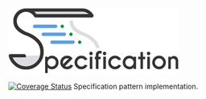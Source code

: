 ![Logo](.github/workflows/images/specification.png)

[![Coverage Status](https://coveralls.io/repos/github/NYMEZIDE/Specification/badge.svg?branch=master)](https://coveralls.io/github/NYMEZIDE/Specification?branch=master)
Specification pattern implementation.
